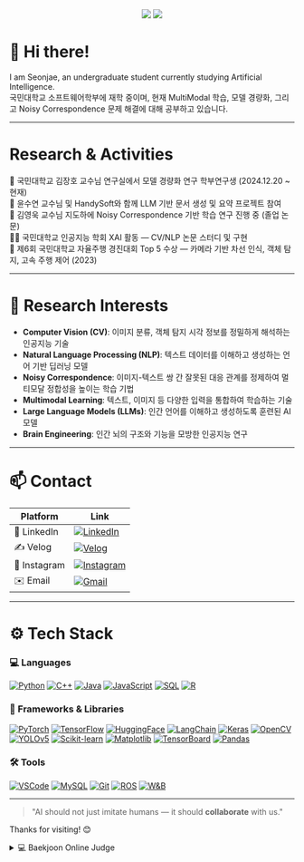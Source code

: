 <div align="center">
  <img src="https://readme-typing-svg.demolab.com?font=Fira+Code&weight=600&size=30&pause=1000&color=FFFFFF&background=000000&center=true&vCenter=true&width=800&lines=Hello+I'm+Seonjae!;I'm+learning+hard+to+become+an+AI+developer.;Thanks+for+visiting!" />
    <img src="https://readme-typing-svg.demolab.com?font=Fira+Code&weight=600&size=30&pause=1000&color=FFFFFF&background=000000&center=true&vCenter=true&width=800&lines=Hello+I'm+Seonjae!;I'm+learning+hard+to+become+an+AI+developer.;Thanks+for+visiting!" />
</div>


# 👋 Hi there!
I am Seonjae, an undergraduate student currently studying Artificial Intelligence. <br>
국민대학교 소프트웨어학부에 재학 중이며, 현재  MultiModal 학습, 모델 경량화, 그리고 Noisy Correspondence 문제 해결에 대해 공부하고 있습니다.


---

# Research & Activities

🏢 국민대학교 김장호 교수님 연구실에서 모델 경량화 연구 학부연구생 (2024.12.20 ~ 현재) <br>
📄 윤수연 교수님 및 HandySoft와 함께 LLM 기반 문서 생성 및 요약 프로젝트 참여 <br>
🧹 김영욱 교수님 지도하에 Noisy Correspondence 기반 학습 연구 진행 중 (졸업 논문) <br>
👨‍🔬 국민대학교 인공지능 학회 XAI 활동 — CV/NLP 논문 스터디 및 구현 <br>
🚗 제6회 국민대학교 자율주행 경진대회 Top 5 수상 — 카메라 기반 차선 인식, 객체 탐지, 고속 주행 제어 (2023) <br>

---
# 🎯 Research Interests

-  **Computer Vision (CV)**: 이미지 분류, 객체 탐지 시각 정보를 정밀하게 해석하는 인공지능 기술  
-  **Natural Language Processing (NLP)**: 텍스트 데이터를 이해하고 생성하는 언어 기반 딥러닝 모델  
-  **Noisy Correspondence**: 이미지-텍스트 쌍 간 잘못된 대응 관계를 정제하여 멀티모달 정합성을 높이는 학습 기법  
-  **Multimodal Learning**: 텍스트, 이미지 등 다양한 입력을 통합하여 학습하는 기술  
-  **Large Language Models (LLMs)**: 인간 언어를 이해하고 생성하도록 훈련된 AI 모델  
-  **Brain Engineering**: 인간 뇌의 구조와 기능을 모방한 인공지능 연구  

---
# 📫 Contact

| Platform | Link |
|----------|------|
| 💼 LinkedIn | [![LinkedIn](https://img.shields.io/badge/LinkedIn-0077B5?style=flat&logo=linkedin&logoColor=white)](https://www.linkedin.com/in/%ED%99%8D%EC%84%A0%EC%9E%AC-undefined-84230233b/) |
| ✍️ Velog | [![Velog](https://img.shields.io/badge/Velog-20C997?style=flat&logo=velog&logoColor=white)](https://velog.io/@hsj1915/series) |
| 📸 Instagram | [![Instagram](https://img.shields.io/badge/Instagram-E4405F?style=flat&logo=instagram&logoColor=white)](https://www.instagram.com/seonjae_0915/) |
| ✉️ Email | [![Gmail](https://img.shields.io/badge/Gmail-D14836?style=flat&logo=gmail&logoColor=white)](https://mail.google.com/mail/?view=cm&to=ghdtjswo1915@kookmin.ac.kr) |

---

# ⚙ Tech Stack

### 💻 Languages
[![Python](https://img.shields.io/badge/Python-3776AB?style=flat&logo=python&logoColor=white)](https://www.python.org/)
[![C++](https://img.shields.io/badge/C++-00599C?style=flat&logo=c%2B%2B&logoColor=white)](https://isocpp.org/)
[![Java](https://img.shields.io/badge/Java-007396?style=flat&logo=java&logoColor=white)](https://www.java.com/)
[![JavaScript](https://img.shields.io/badge/JavaScript-F7DF1E?style=flat&logo=javascript&logoColor=black)](https://developer.mozilla.org/en-US/docs/Web/JavaScript)
[![SQL](https://img.shields.io/badge/SQL-4479A1?style=flat&logo=postgresql&logoColor=white)](https://en.wikipedia.org/wiki/SQL)
[![R](https://img.shields.io/badge/R-276DC3?style=flat&logo=r&logoColor=white)](https://www.r-project.org/)

### 🧠 Frameworks & Libraries
[![PyTorch](https://img.shields.io/badge/PyTorch-EE4C2C?style=flat&logo=pytorch&logoColor=white)](https://pytorch.org/)
[![TensorFlow](https://img.shields.io/badge/TensorFlow-FF6F00?style=flat&logo=tensorflow&logoColor=white)](https://www.tensorflow.org/)
[![HuggingFace](https://img.shields.io/badge/HuggingFace-FFD21F?style=flat&logo=huggingface&logoColor=black)](https://huggingface.co/)
[![LangChain](https://img.shields.io/badge/LangChain-000000?style=flat&logo=LangChain&logoColor=white)](https://www.langchain.com/)
[![Keras](https://img.shields.io/badge/Keras-D00000?style=flat&logo=keras&logoColor=white)](https://keras.io/)
[![OpenCV](https://img.shields.io/badge/OpenCV-5C3EE8?style=flat&logo=opencv&logoColor=white)](https://opencv.org/)
[![YOLOv5](https://img.shields.io/badge/YOLOv5-by%20Ultralytics-222?style=flat&logo=github&logoColor=white)](https://github.com/ultralytics/yolov5)
[![Scikit-learn](https://img.shields.io/badge/Scikit--learn-F7931E?style=flat&logo=scikit-learn&logoColor=white)](https://scikit-learn.org/)
[![Matplotlib](https://img.shields.io/badge/Matplotlib-11557C?style=flat&logo=matplotlib&logoColor=white)](https://matplotlib.org/)
[![TensorBoard](https://img.shields.io/badge/TensorBoard-FF6F00?style=flat&logo=tensorflow&logoColor=white)](https://www.tensorflow.org/tensorboard)
[![Pandas](https://img.shields.io/badge/Pandas-150458?style=flat&logo=pandas&logoColor=white)](https://pandas.pydata.org/)


### 🛠 Tools
[![VSCode](https://img.shields.io/badge/VSCode-007ACC?style=flat&logo=visual-studio-code&logoColor=white)](https://code.visualstudio.com/)
[![MySQL](https://img.shields.io/badge/MySQL-005C84?style=flat&logo=mysql&logoColor=white)](https://www.mysql.com/)
[![Git](https://img.shields.io/badge/Git-F05032?style=flat&logo=git&logoColor=white)](https://git-scm.com/)
[![ROS](https://img.shields.io/badge/ROS-22314E?style=flat&logo=ros&logoColor=white)](https://www.ros.org/)
[![W&B](https://img.shields.io/badge/W%26B-FFBE00?style=flat&logo=weightsandbiases&logoColor=black)](https://wandb.ai/)

---
> "AI should not just imitate humans — it should **collaborate** with us."

Thanks for visiting! 😊
<details>
  <summary>💻 Baekjoon Online Judge</summary>

  <br>
  <a href="https://solved.ac/profile/hsj1915" target="_blank">
    <img src="https://mazassumnida.wtf/api/v2/generate_badge?boj=hsj1915" alt="Solved.ac Profile"/>
  </a>
</details>


<!--
**hong-seonjae/hong-seonjae** is a ✨ _special_ ✨ repository because its README.md (this file) appears on your GitHub profile.

Here are some ideas to get you started:

- 🔭 I’m currently working on ...
- 🌱 I’m currently learning ...
- 👯 I’m looking to collaborate on ...
- 🤔 I’m looking for help with ...
- 💬 Ask me about ...
- 📫 How to reach me: ...
- 😄 Pronouns: ...
- ⚡ Fun fact: ...
-->
